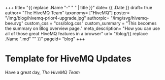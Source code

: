 +++
title= "{{ replace .Name "-" " " | title }}"
date= {{ .Date }}
draft= true
author= "The HiveMQ Team"
taxonomy= ["HiveMQ"]
poster= "/img/blog/hivemq-prior4-upgrade.jpg"
authorpic= "/img/svg/hivemq-bee.svg"
custom_css = "css/blog.css"
custom_summary = "This becomes the summary on Blog overview page."
meta_description= "How you can use all of those great HiveMQ features in a browser"
url= "/blog/{{ replace .Name ".md" "" }}"
pageid= "blog"
+++

# Template for HiveMQ Updates

Have a great day,
_The HiveMQ Team_
